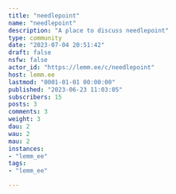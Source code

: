 ```yaml
---
title: "needlepoint" 
name: "needlepoint"
description: "A place to discuss needlepoint"
type: community
date: "2023-07-04 20:51:42"
draft: false
nsfw: false
actor_id: "https://lemm.ee/c/needlepoint"
host: lemm.ee
lastmod: "0001-01-01 00:00:00"
published: "2023-06-23 11:03:05"
subscribers: 15
posts: 3
comments: 3
weight: 3
dau: 2
wau: 2
mau: 2
instances:
- "lemm_ee"
tags: 
- "lemm_ee"

---
```

